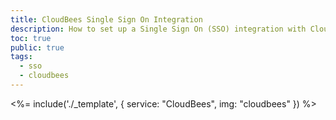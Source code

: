 ```yaml
---
title: CloudBees Single Sign On Integration
description: How to set up a Single Sign On (SSO) integration with CloudBees and Auth0.
toc: true
public: true
tags:
  - sso
  - cloudbees
---
```


<%= include('./_template', {
  service: "CloudBees",
  img: "cloudbees"
}) %>
